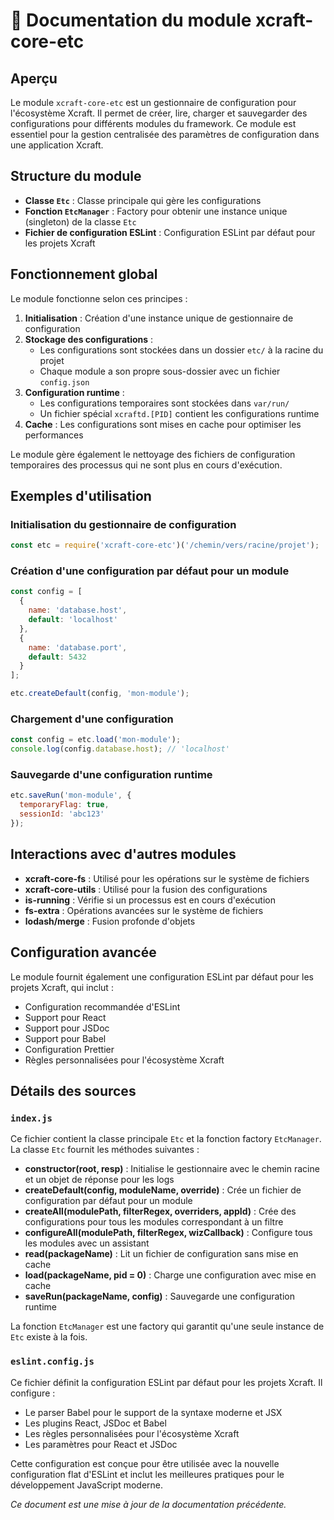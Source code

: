 # 📘 Documentation du module xcraft-core-etc

## Aperçu

Le module `xcraft-core-etc` est un gestionnaire de configuration pour l'écosystème Xcraft. Il permet de créer, lire, charger et sauvegarder des configurations pour différents modules du framework. Ce module est essentiel pour la gestion centralisée des paramètres de configuration dans une application Xcraft.

## Structure du module

- **Classe `Etc`** : Classe principale qui gère les configurations
- **Fonction `EtcManager`** : Factory pour obtenir une instance unique (singleton) de la classe `Etc`
- **Fichier de configuration ESLint** : Configuration ESLint par défaut pour les projets Xcraft

## Fonctionnement global

Le module fonctionne selon ces principes :

1. **Initialisation** : Création d'une instance unique de gestionnaire de configuration
2. **Stockage des configurations** :
   - Les configurations sont stockées dans un dossier `etc/` à la racine du projet
   - Chaque module a son propre sous-dossier avec un fichier `config.json`
3. **Configuration runtime** :
   - Les configurations temporaires sont stockées dans `var/run/`
   - Un fichier spécial `xcraftd.[PID]` contient les configurations runtime
4. **Cache** : Les configurations sont mises en cache pour optimiser les performances

Le module gère également le nettoyage des fichiers de configuration temporaires des processus qui ne sont plus en cours d'exécution.

## Exemples d'utilisation

### Initialisation du gestionnaire de configuration

```javascript
const etc = require('xcraft-core-etc')('/chemin/vers/racine/projet');
```

### Création d'une configuration par défaut pour un module

```javascript
const config = [
  {
    name: 'database.host',
    default: 'localhost'
  },
  {
    name: 'database.port',
    default: 5432
  }
];

etc.createDefault(config, 'mon-module');
```

### Chargement d'une configuration

```javascript
const config = etc.load('mon-module');
console.log(config.database.host); // 'localhost'
```

### Sauvegarde d'une configuration runtime

```javascript
etc.saveRun('mon-module', {
  temporaryFlag: true,
  sessionId: 'abc123'
});
```

## Interactions avec d'autres modules

- **xcraft-core-fs** : Utilisé pour les opérations sur le système de fichiers
- **xcraft-core-utils** : Utilisé pour la fusion des configurations
- **is-running** : Vérifie si un processus est en cours d'exécution
- **fs-extra** : Opérations avancées sur le système de fichiers
- **lodash/merge** : Fusion profonde d'objets

## Configuration avancée

Le module fournit également une configuration ESLint par défaut pour les projets Xcraft, qui inclut :

- Configuration recommandée d'ESLint
- Support pour React
- Support pour JSDoc
- Support pour Babel
- Configuration Prettier
- Règles personnalisées pour l'écosystème Xcraft

## Détails des sources

### `index.js`

Ce fichier contient la classe principale `Etc` et la fonction factory `EtcManager`. La classe `Etc` fournit les méthodes suivantes :

- **constructor(root, resp)** : Initialise le gestionnaire avec le chemin racine et un objet de réponse pour les logs
- **createDefault(config, moduleName, override)** : Crée un fichier de configuration par défaut pour un module
- **createAll(modulePath, filterRegex, overriders, appId)** : Crée des configurations pour tous les modules correspondant à un filtre
- **configureAll(modulePath, filterRegex, wizCallback)** : Configure tous les modules avec un assistant
- **read(packageName)** : Lit un fichier de configuration sans mise en cache
- **load(packageName, pid = 0)** : Charge une configuration avec mise en cache
- **saveRun(packageName, config)** : Sauvegarde une configuration runtime

La fonction `EtcManager` est une factory qui garantit qu'une seule instance de `Etc` existe à la fois.

### `eslint.config.js`

Ce fichier définit la configuration ESLint par défaut pour les projets Xcraft. Il configure :

- Le parser Babel pour le support de la syntaxe moderne et JSX
- Les plugins React, JSDoc et Babel
- Les règles personnalisées pour l'écosystème Xcraft
- Les paramètres pour React et JSDoc

Cette configuration est conçue pour être utilisée avec la nouvelle configuration flat d'ESLint et inclut les meilleures pratiques pour le développement JavaScript moderne.

*Ce document est une mise à jour de la documentation précédente.*